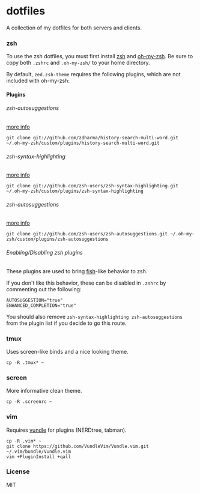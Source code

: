 # dotfiles

A collection of my dotfiles for both servers and clients.

### zsh

To use the zsh dotfiles, you must first install [zsh](http://www.zsh.org/) and [oh-my-zsh](http://ohmyz.sh/).
Be sure to copy both `.zshrc` and `.oh-my-zsh/` to your home directory.

By default, `zed.zsh-theme` requires the following plugins, which are not included with oh-my-zsh:

#### Plugins

###### zsh-autosuggestions

[more info](https://github.com/zdharma/history-search-multi-word)

```
git clone git://github.com/zdharma/history-search-multi-word.git ~/.oh-my-zsh/custom/plugins/history-search-multi-word.git
```

###### zsh-syntax-highlighting

[more info](https://github.com/zsh-users/zsh-syntax-highlighting)

```
git clone git://github.com/zsh-users/zsh-syntax-highlighting.git ~/.oh-my-zsh/custom/plugins/zsh-syntax-highlighting 
```

###### zsh-autosuggestions


[more info](https://github.com/zsh-users/zsh-autosuggestions)

```
git clone git://github.com/zsh-users/zsh-autosuggestions.git ~/.oh-my-zsh/custom/plugins/zsh-autosuggestions 
```

###### Enabling/Disabling zsh plugins

These plugins are used to bring [fish](http://fishshell.com)-like behavior to zsh.

If you don't like this behavior, these can be disabled in `.zshrc` by commenting out the following:

```
AUTOSUGGESTION="true"
ENHANCED_COMPLETION="true"
```

You should also remove `zsh-syntax-highlighting zsh-autosuggestions` from the plugin list if you decide to go this route.

### tmux

Uses screen-like binds and a nice looking theme.

```
cp -R .tmux* ~
```

### screen

More informative clean theme.

```
cp -R .screenrc ~
```

### vim

Requires [vundle](https://github.com/VundleVim/Vundle.vim) for plugins (NERDtree, tabman).

```
cp -R .vim* ~
git clone https://github.com/VundleVim/Vundle.vim.git ~/.vim/bundle/Vundle.vim
vim +PluginInstall +qall
```

### License

MIT

